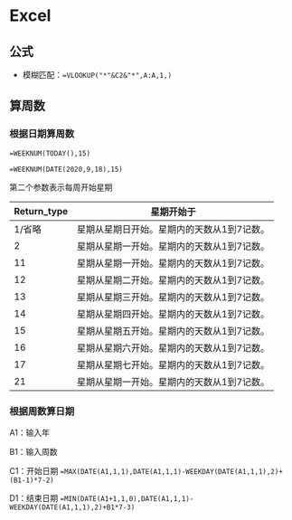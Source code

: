 # Excel

## 公式

- 模糊匹配：`=VLOOKUP("*"&C2&"*",A:A,1,)`

## 算周数

### 根据日期算周数

`=WEEKNUM(TODAY(),15)`

`=WEEKNUM(DATE(2020,9,18),15)`

第二个参数表示每周开始星期

| Return_type | 星期开始于                                 |
| ----------- | ------------------------------------------ |
| 1/省略      | 星期从星期日开始。星期内的天数从1到7记数。 |
| 2           | 星期从星期一开始。星期内的天数从1到7记数。 |
| 11          | 星期从星期一开始。星期内的天数从1到7记数。 |
| 12          | 星期从星期二开始。星期内的天数从1到7记数。 |
| 13          | 星期从星期三开始。星期内的天数从1到7记数。 |
| 14          | 星期从星期四开始。星期内的天数从1到7记数。 |
| 15          | 星期从星期五开始。星期内的天数从1到7记数。 |
| 16          | 星期从星期六开始。星期内的天数从1到7记数。 |
| 17          | 星期从星期七开始。星期内的天数从1到7记数。 |
| 21          | 星期从星期一开始。星期内的天数从1到7记数。 |

### 根据周数算日期

A1：输入年

B1：输入周数

C1：开始日期 `=MAX(DATE(A1,1,1),DATE(A1,1,1)-WEEKDAY(DATE(A1,1,1),2)+(B1-1)*7-2)`

D1：结束日期 `=MIN(DATE(A1+1,1,0),DATE(A1,1,1)-WEEKDAY(DATE(A1,1,1),2)+B1*7-3)`